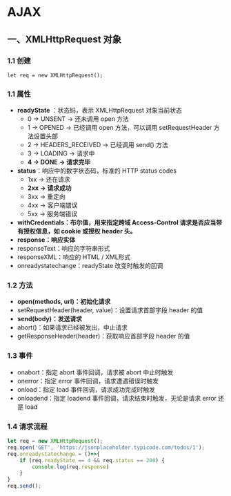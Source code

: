 # AJAX

## 一、XMLHttpRequest 对象
### 1.1 创建
```
let req = new XMLHttpRequest();
```
### 1.1 属性
- **readyState** ：状态码，表示 XMLHttpRequest 对象当前状态
	+ 0 → UNSENT → 还未调用 open 方法
	+ 1 → OPENED → 已经调用 open 方法，可以调用  setRequestHeader 方法设置头部
	+ 2 → HEADERS_RECEIVED → 已经调用 send() 方法
	+ 3 → LOADING → 请求中
	+ **4 → DONE → 请求完毕**
- **status**：响应中的数字状态码，标准的 HTTP status codes
	+ 1xx → 还在请求
	+ **2xx → 请求成功**
	+ 3xx → 重定向
	+ 4xx → 客户端错误
	+ 5xx → 服务端错误
- **withCredentials：布尔值，用来指定跨域 Access-Control 请求是否应当带有授权信息，如 cookie 或授权 header 头。**
- **response：响应实体**
- responseText：响应的字符串形式
- responseXML：响应的 HTML / XML形式
- onreadystatechange：readyState 改变时触发的回调
### 1.2 方法
- **open(methods, url)：初始化请求**
- setRequestHeader(header, value)：设置请求首部字段 header 的值
- **send(body)：发送请求**
- abort()：如果请求已经被发出，中止请求
- getResponseHeader(header)：获取响应首部字段 header 的值

### 1.3 事件
- onabort：指定 abort 事件回调，请求被 abort 中止时触发
- onerror：指定 error 事件回调，请求遭遇错误时触发
- onload：指定 load 事件回调，请求成功完成时触发
- onloadend：指定 loadend 事件回调，请求结束时触发，无论是请求 error 还是 load

### 1.4 请求流程
```js
let req = new XMLHttpRequest();
req.open('GET', 'https://jsonplaceholder.typicode.com/todos/1');
req.onreadystatechange = ()=>{
	if (req.readyState == 4 && req.status == 200) {
		console.log(req.response)
	}
}
req.send();
```



